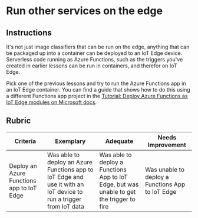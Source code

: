 # Run other services on the edge

## Instructions

It's not just image classifiers that can be run on the edge, anything that can be packaged up into a container can be deployed to an IoT Edge device. Serverless code running as Azure Functions, such as the triggers you've created in earlier lessons can be run in containers, and therefor on IoT Edge.

Pick one of the previous lessons and try to run the Azure Functions app in an IoT Edge container. You can find a guide that shows how to do this using a different Functions app project in the [Tutorial: Deploy Azure Functions as IoT Edge modules on Microsoft docs](https://docs.microsoft.com/azure/iot-edge/tutorial-deploy-function?WT.mc_id=academic-17441-jabenn&view=iotedge-2020-11).

## Rubric

| Criteria | Exemplary | Adequate | Needs Improvement |
| -------- | --------- | -------- | ----------------- |
| Deploy an Azure Functions app to IoT Edge | Was able to deploy an Azure Functions app to IoT Edge and use it with an IoT device to run a trigger from IoT data | Was able to deploy a Functions App to IoT Edge, but was unable to get the trigger to fire | Was unable to deploy a Functions App to IoT Edge |
